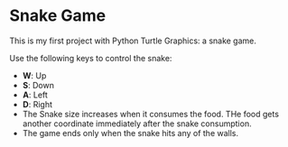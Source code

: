 # Snake Game

This is my first project with Python Turtle Graphics: a snake game.

Use the following keys to control the snake:
- **W**: Up
- **S**: Down
- **A**: Left
- **D**: Right
- The Snake size increases when it consumes the food. THe food gets another coordinate immediately after the snake consumption.
- The game ends only when the snake hits any of the walls.
